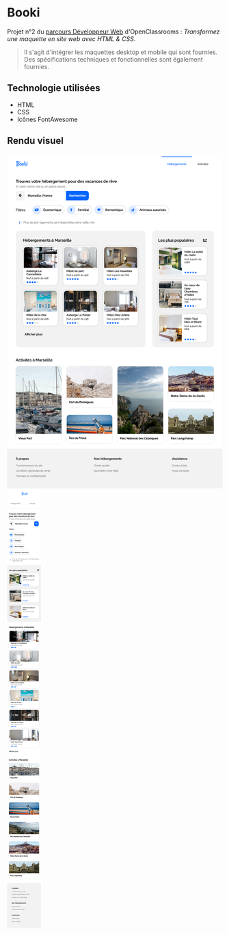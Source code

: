 # Booki

Projet n°2 du [parcours Développeur Web](https://openclassrooms.com/fr/paths/556-developpeur-web#path-tabs) d'OpenClassrooms : _Transformez une maquette en site web avec HTML & CSS_.

> Il s'agit d'intégrer les maquettes desktop et mobile qui sont fournies. Des spécifications techniques et fonctionnelles sont également fournies.

## Technologie utilisées

- HTML
- CSS
- Icônes FontAwesome

## Rendu visuel

![Le version desktop du site](./desktop.png)
![Le version mobile du site](./mobile.png)
